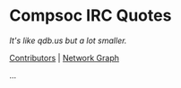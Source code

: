 Compsoc IRC Quotes
==================

_It's like qdb.us but a lot smaller._

[Contributors][1] | [Network Graph][2]

[1]: https://github.com/oliland/compsoc-irc-quotes/contributors
[2]: https://github.com/xoebus/compsoc-irc-quotes/network

...


